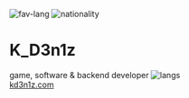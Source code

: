 ![fav-lang](https://img.shields.io/badge/favourite%20language-C%23-blueviolet)
![nationality](https://img.shields.io/badge/nationality-ukrainian-yellow)

# K_D3n1z
game, software & backend developer
![langs](https://github-readme-stats.vercel.app/api/top-langs/?username=KD3n1z&layout=compact)<br>
[kd3n1z.com](http://kd3n1z.com)<br><br>
